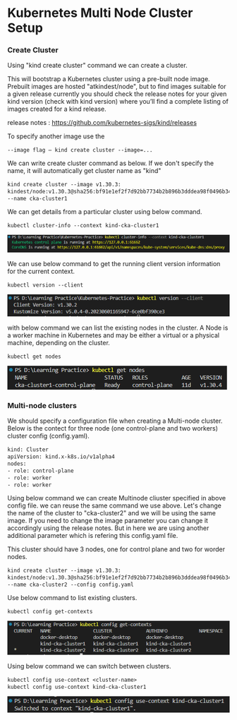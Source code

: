 # Kubernetes Multi Node Cluster Setup

### Create Cluster
Using "kind create cluster" command we can create a cluster. 

This will bootstrap a Kubernetes cluster using a pre-built node image. Prebuilt images are hosted "atkindest/node", but to find images suitable for a given release currently you should check the release notes for your given kind version (check with kind version) where you’ll find a complete listing of images created for a kind release.

release notes : https://github.com/kubernetes-sigs/kind/releases

To specify another image use the 
```
--image flag – kind create cluster --image=...
```

We can write create cluster command as below. If we don't specify the name, it will automatically get cluster name as "kind"
```
kind create cluster --image v1.30.3: kindest/node:v1.30.3@sha256:bf91e1ef2f7d92bb7734b2b896b3dddea98f0496b34d96e37dd5d7df331b7e56 --name cka-cluster1
```
We can get details from a particular cluster using below command.
```
kubectl cluster-info --context kind-cka-cluster1
```
![Get details from a particular cluster](img/01.png)

We can use below command to get the running client version information for the current context.
```
kubectl version --client
```
![Get running client version information for the current context](img/02.png)

with below command we can list the existing nodes in the cluster. 
A Node is a worker machine in Kubernetes and may be either a virtual or a physical machine, depending on the cluster.
```
kubectl get nodes
```
![Get list the existing nodes](img/03.png)

### Multi-node clusters

We should specify a configuration file when creating a Multi-node cluster.
Below is the contect for three node (one control-plane and two workers) cluster config (config.yaml).
```
kind: Cluster
apiVersion: kind.x-k8s.io/v1alpha4
nodes:
- role: control-plane
- role: worker
- role: worker
```
Using below command we can create Multinode cliuster specified in above config file. we can reuse the same command we use above. Let's change the name of the cluster to "cka-cluster2" and we will be using the same image. If you need to change the image parameter you can change it accordingly using the release notes. But in here we are using another additional parameter which is refering this config.yaml file.

This cluster should have 3 nodes, one for control plane and two for worder nodes.

```
kind create cluster --image v1.30.3: kindest/node:v1.30.3@sha256:bf91e1ef2f7d92bb7734b2b896b3dddea98f0496b34d96e37dd5d7df331b7e56 --name cka-cluster2 --config config.yaml
```

Use below command to list existing clusters.
```
kubectl config get-contexts
```
![Get list existing clusters](img/04.png)

Using below command we can switch between clusters.
```
kubectl config use-context <cluster-name>
kubectl config use-context kind-cka-cluster1
```
![Get list existing clusters](img/05.png)
